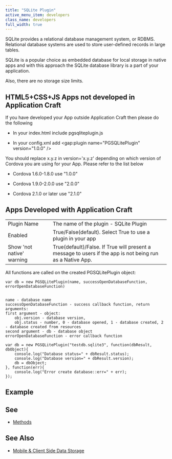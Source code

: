 ```yaml
---
title: "SQLite Plugin"
active_menu_item: developers
class_name: developers
full_width: true
---
```



SQLite provides a relational database management system, or RDBMS. Relational database systems are used to store user-defined records in large tables.

SQLite is a popular choice as embedded database for local storage in native apps and with this approach the SQLite database library is a part of your application.

Also, there are no storage size limits.

## HTML5+CSS+JS Apps not developed in Application Craft

If you have developed your App outside Application Craft then please do the following

 - In your index.html include pgsqliteplugin.js

 - In your config.xml add \<gap:plugin name="PGSQLitePlugin" version="1.0.0" /\>

You should replace x.y.z in version='x.y.z' depending on which version of Cordova you are using for your App. Please refer to the list below

 - Cordova 1.6.0-1.8.0 use "1.0.0"

 - Cordova 1.9.0-2.0.0 use "2.0.0"

 - Cordova 2.1.0 or later use "2.1.0"

## Apps Developed with Application Craft

<table>
<tr>
<td width="182">
Plugin Name

</td>
<td width="20">
</td>
<td width="740">
The name of the plugin - SQLite Plugin

</td>
</tr>
<tr>
<td width="182">
Enabled

</td>
<td width="20">
</td>
<td width="740">
True/False(default). Select True to use a plugin in your app

</td>
</tr>
<tr>
<td width="182">
Show 'not native' warning

</td>
<td width="20">
</td>
<td width="740">
True(default)/False. If True will present a message to users if the app is not being run as a Native App.

</td>
</tr>
</table>

All functions are called on the created PGSQLitePlugin object:

    var db = new PGSQLitePlugin(name, successOpenDatabaseFunction, errorOpenDatabaseFunction)
     
     
    name - database name
    successOpenDatabaseFunction - success callback function, return arguments:
    first argument - object: 
        obj.version - database version, 
        obj.status - number, 0 - database opened, 1 - database created, 2 - database created from resources
    second argument - db - database object
    errorOpenDatabaseFunction - error callback function
     
    var db = new PGSQLitePlugin("testdb.sqlite3", function(dbResult, dbObject){
        console.log("Database status=" + dbResult.status);
        console.log("Database version=" + dbResult.version);
        db = dbObject;
    }, function(err){
        console.log("Error create database::err=" + err);
    });
     
     
   

## Example

## **See**

 - [Methods](/developers/documentation/ac-mobile-build-phonegap/ac-mobile-build/ac-build-plugins/sqlite-plugin/methods/)

## See Also

 - [Mobile & Client Side Data Storage](/developers/documentation/product-guide/data-storage/mobile-client-side-data-storage/)

